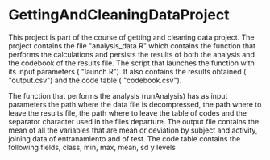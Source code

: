# GettingAndCleaningDataProject

This project is part of the course of getting and cleaning data project.
The project contains the file "analysis_data.R" which contains the function that performs the calculations and persists the results of both the analysis and the codebook of the results file. The script that launches the function with its input parameters ( "launch.R").
It also contains the results obtained ( "output.csv") and the code table ( "codebook.csv").

The function that performs the analysis (runAnalysis) has as input parameters the path where the data file is decompressed, the path where to leave the results file, the path where to leave the table of codes and the separator character used in the files departure.
The output file contains the mean of all the variables that are mean or deviation by subject and activity, joining data of entranamiento and of test.
The code table contains the following fields, class, min, max, mean, sd y levels
